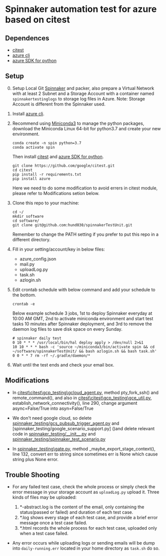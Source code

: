 # Spinnaker automation test for azure based on citest

## Dependences

 * [citest](https://github.com/google/citest/)
 * [azure cli](https://docs.microsoft.com/cli/azure/install-azure-cli)
 * [azure SDK for python](https://docs.microsoft.com/en-us/azure/python/python-sdk-azure-install)

## Setup

0. Setup Local Git [Spinnaker](https://www.spinnaker.io/setup/) and packer, also prepare a Virtual Network with at least 2 Subnet and a Storage Account with a container named `spinnakertestinglogs` to storage log files in Azure. Note: Storage Account is different from the Spinnaker used.

1. Install [azure cli](https://docs.microsoft.com/cli/azure/install-azure-cli).

2.  Recommend using [Miniconda3](https://docs.conda.io/en/latest/miniconda.html) to manage the python packages, download the Miniconda Linux 64-bit for python3.7 and create your new environment.
    ```
    conda create -n spin python=3.7
    conda activate spin
    ```

    Then install [citest](https://github.com/google/citest/) and [azure SDK for python](https://docs.microsoft.com/en-us/azure/python/python-sdk-azure-install).
    ```
    git clone https://github.com/google/citest.git
    cd citest
    pip install -r requirements.txt
    pip install azure
    ```
    
    Here we need to do some modification to avoid errers in citest module, please refer to Modifications setion below.

3. Clone this repo to your machine:
    ```
    cd ~/
    mkdir software
    cd software/
    git clone git@github.com:hund030/spinnakerTestUnit.git
    ```
    Remember to change the PATH setting if you prefer to put this repo in a different directory.
    
4. Fill in your setting/account/key in below files:
    * azure_config.json
    * mail.py
    * uploadLog.py
    * task.sh
    * azlogin.sh
    
5. Edit crontab schedule with below command and add your schedule to the bottom.
    ```
    crontab -e
    ```
   Below example schedule 3 jobs, 1st to deploy Spinnaker everyday at 10:00 AM GMT, 2nd to activate miniconda environment and start test tasks 10 minutes after Spinnaker deployment, and 3rd to remove the daemon log files to save disk space on every Sunday.
    ```
    # spinnaker daily test
    0 10 * * * /usr/local/bin/hal deploy apply > /dev/null 2>&1
    10 10 * * * bash -c 'source ~/miniconda3/bin/activate spin && cd ~/software/spinnakerTestUnit/ && bash azlogin.sh && bash task.sh'
    0 0 * * 7 rm -rf ~/.gradle/daemon/*
    ```
6. Wait until the test ends and check your email box.

## Modifications
    
 * In [citest\citest\gcp_testing\gcloud_agent.py](), method pty_fork_ssh() and remote_command(), and also in [citest\citest\gcp_testing\gce_util.py](), establish_network_connectivity(), line 290, change argument async=False/True into asyn=False/True
  
 * We don't need google cloud, so delete [spinnaker_testing/gcs_pubsub_trigger_agent.py]() and [spinnaker_testing/google_scenario_support.py] ()and delete relevant code in [spinnaker_testing/\_\_init__.py]() and [spinnaker_testing/spinnaker_test_scenario.py]()

 * In [spinnaker_testing\gate.py](), method _maybe_export_stage_context(), line 132, convert err to string since sometimes err is None which cause string plus None error.
 
 ## Trouble Shooting 
 
* For any failed test case, check the whole process or simply check the error message in your storage account as `uploadLog.py` upload it. Three kinds of files may be uploaded:
    1. *-abstract.log is the content of the email, only containing the status(passed or failed) and duration of each test case.
    2. *.log shows every stage of each test case, and provide a brief error message once a test case failed.
    3. *.html records the whole process for each test case, uploaded only when a test case failed.

* Any error occurs while uploading logs or sending emails will be dump into `daily-running.err` located in your home directory as `task.sh` do so.
